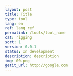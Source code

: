 ```yaml
---
layout: post
title: Title
type: tool
lang: en
ref: lang_ref
permalink: /tools/tool_name
cat: rigging
sort: 1
version: 0.0.1
status: In development
description: description
img: 00.png
getit_url: http://google.com
---
```

